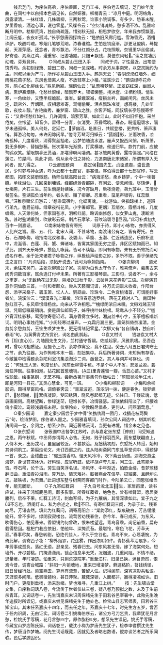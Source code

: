 <!-- { "loadSidebar": true } -->
　　钱君芝门，为序伯高弟，序伯善画，芝门工书，序伯老去填词，芝门妙年度曲，在同社中以白描本色语见长，自然妍雅。柳梢青云：“凉月中庭。明河络角，风露凄清。一抹红墙，几株碧柳，三两秋莺。谁家小院调筝。有多少、愁春未醒。梦里香痕，酒边心事，说也零星。”风蝶令云：“空忆销魂处，愁多酒不浓。乱雅啼断月明中。枯柳荒湾，独自倚疏篷。惜别秋无据，相思梦欲空。年来我亦惯飘蓬。江阔云低，夜夜听孤鸿。”长亭怨唐园探梅云：“是依旧风廊月槛。雪海香兜，酒槽珠酽。唤醒吟魂，寒烟几笔够荒暗。浓春谁绾。生怕是销磨渐。那更证盟鸥，蓦提起、天涯萍感。还念者，青衫飘泊，不分红颜分占。花枝照眼，奈镜里华丝偷减。好寄语、湘燕江鸿，漫重省、旧游凄黯。只钿★飘残，莫便东风轻。”读之觉凄厉动魂，芬芳竟体。
　　○同叔从碧山玉田入手
　　同叔于词，才性最近，出笔便饶秀均。余初刻绿箫、碧田二卷，同叔一见深嗜。时余方从事南宋，以空灵婉约为主。同叔以余为产马，所作亦从碧山玉田入手。鹧鸪天云：“春阴漠漠红墙外，细雨桃花燕子愁。东风也惜离人瘦，不放轻寒上小楼。”浣溪沙云：“鹦语绿呼花命短，鹃心红化柳丝长。”殊见新颖。瑞鹤仙云：“乱莺啼梦醒。正翠窈红深，幽闺人病。熏炉篆烟静。化愁丝恨缕，暗飘罗★。钗钿懒整。掩冰奁、尘栖粉镜。悄生寒，一角纹纱，又堕半规蟾影。谁省。颦蛾翠减，瘦损兰衿，画阑闲凭。丝风未定，疏帘外、弄烟暝。叹相思难寄，鸳绡偷展。泪点飘珠冷凝。想高楼，几处笙歌，夜妆斗靓。”古艳幽秀，兼梦窗、碧山之胜。余客沪城，同叔填长亭怨慢寄怀云：“又香径愁红如扫。几许离情，暗萦芳草。如此江山，此时不似旧怀抱。采兰倦矣，空怅望、知音少。留得一分青，仅消受、燕昏莺晓。春杳。盼迢迢碧水，隔岁未通孤棹。美人何处，定延伫、萝幽沼。是甚日，共赋登楼，更共听、箫声凄悄。算游冶匆匆，未许闲踪闲早。”倦寻芳琴河归棹云：“菰烟影，芷雨吹香，凉倚孤棹。几度看秋，消得鬓丝抽老。远梦怕随流水渡，雁声又报西风悄。听萧萧，剩无多枫叶、替描愁稿。怅次第年光渐换，打奖横塘，催送归早。款竹门前，应被鹭鸥双笑。望眼旗亭还贳酒，那堪薄暝闻凄调。甚冰蟾向黄昏，露帘偏照。”风格在蒲江，竹屋间。具此才调，倘从余今日之持论，力追南唐北宋诸家，所谓有厚入无间者，庶几得之。
　　○云都图题词
　　嘉定侯园先生，贞臣遗裔，盛世逸民，少时梦与神女遇，呼为云都十七郎官，事甚怪。序伯得云都十七郎官印，写云都图，拓印文装册徵题。杨师伯赋高阳台云：“病海湔愁，柔乡铸梦，个中一味瞢腾。单枕游仙，几回亲到墉城。绛都缥渺青都隔，有闲云、便惹闲情。尽饶伊，女痴男，片石三生。前生倘是封姨姊，况今宵缺月，后夜烧镫。弟九班中，玉清曾替签名。鉴湖孤负当年约，者头衔、赚了卿卿。忍重看，虿尾声银钩，红蕊飘零。”汪稚泉赋忆旧游云：“想乘鸾宿约，化蝶离魂，一枕游仙。笑指琼楼上，道班行弟九，匏爵前缘。绿章夜衔花凤，小字署郎官。更烟氵互绡衣，霞栖斗帐，几度缠绵。人天渺何处，但家国苍凉，泪咽红鹃。略诉幽修怨，似女萝山鬼，凄断湘弦。甚时鉴湖重到，吹散彩云妍。剩片石摩挲，苔纹暗碧寻巨园。”此可补虞初九百中一则嘉话。
　　○南宋咏物皆有寄托
　　词原于诗，即小小咏物，亦贵得风人比兴之旨。唐、五、代、北宋人词，不甚咏物，南渡诸公有之，皆有寄托。白石、石湖咏梅，暗指南北议和事。及碧山、草窗、玉潜、仁近诸遗民，乐府补遗中，龙涎香、白莲、莼、蟹、蝉诸咏，皆寓其家国无穷之感，非区区赋物而已。知乎此，则齐天乐咏蝉，摸鱼儿咏莼，皆可不续貂。即间有咏物，未有无所寄托而可成名作者。余于近来诸君子咏物之作，纵极绘声绘影之妙，多所不取。善乎保绪先生之言曰：“凡词后段，须拓开说去。”此可为咏物指南。
　　○张次柳词
　　道光末，余往来吴门，主张次柳凯公子家。次柳为白也太守令子，雅喜倚声，尝集古来闺秀词数百家，属余选订付梓未果。所著有三影楼琴谱。三影句，说者不一，余与之审定，为“无数杨花过无影，隔墙送过秋千影，云破月来花弄影”三语。次柳演其意作洞仙歌三首，一时和者颇众。尝从天籁阁词谱，补万氏词谱未收者，作阳台怨、添字采桑子、碧玉箫、忆人人、鹦鹉曲、珍珠令、二色宫桃诸首，可谓能好事者矣。浣溪沙云：“漠漠春光上翠微。溶溶春意透罗帏。落花无赖对人飞。南国种愁红豆子。东风牵恨绿杨丝。向来从不许相思。”“槐绿阴浓日未曛。文楸戏赌玉钗温。凭肩低嘱最销魂。妾是凤仙郎凤子，姊呼桃叶妹桃根。鸳鸯从小不轻分。”“槛外宵深桂影移。鸾笺欲寄意迟迟。满身香雾立多时。湘乌丝书小字，玉筝檀板唱新词。明明心事烛花知。”“小阁轻寒过雁声。一丸霜月漏三更。熏笼斜倚奈凄清。金剪剪余愁剪剪，玉笙生唤梦生生。更无情绪记零星。”次柳又有“各自销魂，独自听春雨”句，为黄霁青丈所赏识，词名由此鹊起。
　　○袁又村词
　　钱塘袁又村大令［祖{直心}］，为随园先生文孙，兰村通守哲嗣。佐贰起家，风雅夙嗜。丞吾邑时，曾以词相质证。及摄令上海，余亦作寓公，竟不往见。癸丑八月五日君殉守土之节，余乃往器，为作殉难本末一篇，刻拙集中。兵后所著诗词，未知尚有存否。今敝箧中检得题余芬陀利室词集浪淘沙二词，亟登之，其人与词并可存也。词云：“何处玉人箫。吹度长桥。风前垂柳雪中蕉。不是个中人不省，悲翠兰苕。碧海任萍飘。往事如潮。拈花回首惹魂销。{皿}里青莲留一瓣，舌蕊心苗。”又村才性聪敏，绘事篆刻，无艺不精。尝新丞署厅事集句作楹帖云：“剪取吴淞半江水，即是河阳一县花。”其灵心慧业，可见一斑。
　　○小梅和柳影词
　　小梅和余柳影词，颇得草窗风格。调倚春霁云：“空翠波迢，荡浓阴一抹，便是春色。锁梦螺屏，愁鸥榭，絮痕凝碧。梦园绣陌，晓风卷起都无迹。忆往日、千缕软魂，低袅画阑侧。高楼望断，惨绿迷茫，短堠长亭，冶情骚瑟。正依依斜阳淡了，纤腰难倚小蛮泣。鸾镜浅眉描未得。仅堪怜处，空教盼尽倡条，更何从、问燕消莺息。”
　　○秦少园词
　　嘉定秦少园尝于梦中得“笑携纨扇一团月，戏插花枝两鬓云”句，绘诗梦图，序伯诸人题之。少园雅喜填词，孙次公同人词选中，刻其听松涛阁词一卷，余阅之，想系少作。闻近著绣沅词，当更有进境，惜余未之见也。
　　○张东墅词
　　张筱圃中丞督学江苏时，余与嘉定张东墅［修府］同受知遇之恩。丙午秋赋，中丞师亦谓两人必售。无何，贱子铩羽西风，而东墅联翩直上，入侍木天，出历戎马，虽里居较近，不甚款洽。及拙稿初刻，东墅托人转觅，始知其诗词夙工。第翦烛论文，未订西窗之约。兹从陆树斋同门东虬草堂词中，得题辞一首，录之。金缕曲云：“碾玉搓香句。怪天风冷冷，吹下紫云仙谱。湖海交游尘海梦，身世苍凉休诉。好料理、应官听鼓。依样胡卢夸几辈，问三生、此笔能争否。呼石帚，论千古。劳生自笑浮名误。冷风怀、中年渐近，怕歌金缕。昔梦琼楼翻旧曲，重湿青衫泪雨。算万劫、情天难补。趁著燕台花信早，掷貂裘、且醉炉头去。敲铁板，为君舞。”此词想东墅与树斋同客都门时作。今陆弟云亡，回思张绪当年，能无肠断。
　　○子九寄红蕤词
　　子九自号淞北玉生，家居甫里，读书应试，往来于鸿城鹿邑间，颇多影事。所眷红蕤者，绝色也，曾有啮臂盟，愿居妾媵列，后卒不果。红蕤工诗词，刺血写经，为子九穰病，其情深挚如此，宜子九之不忘也。酒阑灯ㄠ，私为余述之，欷不已。有寄红蕤词三阕，为录于此。残春向尽，芳讯杳然，填此为红蕤问，调寄高阳台：“棠韵添红，梨痕破白，芳丛缓缓偷开。曾不多时，绿阴寂寂楼台。流莺苦劝残春住，奈今年、春已成灰。为东风、吹得伤心，怕见春来。香盟镜约何曾改，恨朱楼望远，青岛音乖。尚记前番，扁舟载得愁回。枇杷门巷应依旧，怕他年、深掩荒苔。最堪怜，寒色飞花，芳草天涯。”春事尽矣，春愁转剧，恐绝代佳人，不久于空谷也。青岛不来，心鬲凄惋，为倚此解，调寄西子妆：“柳外烟霏，花连雾，作出浓阴如许。青衫蕉萃泪痕多，今年芳事成孤负。落红无语。忍亲见、残春归去。问东风甚无情，嫁了海棠何处。短墙外，开尽碧桃，门掩潇潇雨。镜台信息半无凭，况烟波，几重间阻。不情不绪，思量著、年时凄楚。怕重来，只剩荒凉院宇。”重至江村，旧巢已换，满目萧然，恨焉今昔，调寄台城路：“斜阳一片销魂地，重来已增凄梦。藓迹粘阶，苔钱绣径，旧日曾经行处。梁空燕去，算尚有流莺，苦留人住。记得阑前，深宵凉影共私语。天涯恨多间阻。低徊徵镜约，甚日萍聚。葳蕤深锁，人面都非，赢得凄凉如许。旧时门户。更瘦到垂杨，添来愁绪。梦也难寻，几重江上树。”
　　按：先生啸古堂文集，自序称词话八卷，今流传于世者仅兹三卷，疑八卷乃预拟之数，未及于生前杀青耳。又词话卷一，先生谓嘉庆末识周保绪先生于田若谷邑宰署中，此殆先生晚年追叙时所误记，或嘉庆末尝见保绪先生于他处也。检宝山县志官师表，田若谷三知宝山，其末任系嘉庆十四年，而去任之年，系嘉庆十七年，时先生方五岁，曾否于任内识周，无由证实。词话卷二引姚梅伯序云，诸公方弓刀乞贵，我辈犹花月言愁，检姚氏手写稿，花月言愁四字，原作脂粉穷，想系先生误记。姚氏手写稿，今藏宝山罗店陈氏家。词话卷三，载沈小梅为梦唐先生犹子，检李申耆撰沈先生传，梦唐当作梦塘。阅先生词话既竟，因就见及者略志数语，傥亦谈艺者之所乐闻欤。邑后学滕固识。
　　
　　
